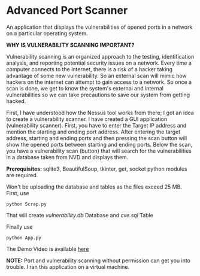 # Advanced Port Scanner
An application that displays the vulnerabilities of opened ports in a network on a particular operating system.

**WHY IS VULNERABILITY SCANNING IMPORTANT?**

Vulnerability scanning is an organized approach to the testing, identification analysis, and reporting potential security issues on a network. Every time a computer connects to the internet, there is a risk of a hacker taking advantage of some new vulnerability. So an external scan will mimic how hackers on the internet can attempt to gain access to a network. So once a scan is done, we get to know the system's external and internal vulnerabilities so we can take precautions to save our system from getting hacked.

First, I have understood how the Nessus tool works from there; I got an idea to create a vulnerability scanner. I have created a GUI application (vulnerability scanner). First, you have to enter the Target IP address and mention the starting and ending port address. After entering the target address, starting and ending ports and then pressing the scan button will show the opened ports between starting and ending ports. Below the scan, you have a vulnerability scan (button) that will search for the vulnerabilities in a database taken from NVD and displays them.

**Prerequisites**: 
sqlite3, BeautifulSoup, tkinter, get, socket python modules are required.

Won't be uploading the database and tables as the files exceed 25 MB. First, use
```
python Scrap.py
```
That will create *vulnerability.db* Database and *cve.sql* Table

Finally use
```
python App.py
```
The Demo Video is available [here](https://drive.google.com/file/d/1JIhkozV1Lpjyi7mpibo9W94v2OBe8T7G/view?usp=sharing)

**NOTE:** Port and vulnerability scanning without permission can get you into trouble. I ran this application on a virtual machine.

